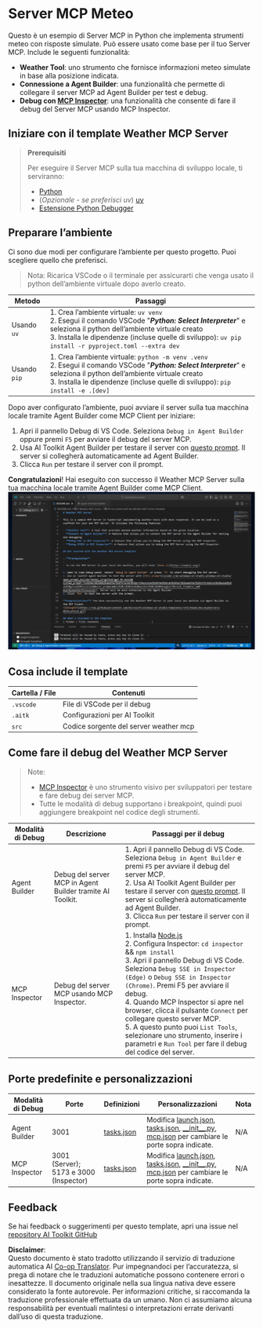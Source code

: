 <!--
CO_OP_TRANSLATOR_METADATA:
{
  "original_hash": "999c5e7623c1e2d5e5a07c2feb39eb67",
  "translation_date": "2025-06-10T06:29:18+00:00",
  "source_file": "10-StreamliningAIWorkflowsBuildingAnMCPServerWithAIToolkit/lab3/code/weather_mcp/README.md",
  "language_code": "it"
}
-->
# Server MCP Meteo

Questo è un esempio di Server MCP in Python che implementa strumenti meteo con risposte simulate. Può essere usato come base per il tuo Server MCP. Include le seguenti funzionalità:

- **Weather Tool**: uno strumento che fornisce informazioni meteo simulate in base alla posizione indicata.
- **Connessione a Agent Builder**: una funzionalità che permette di collegare il server MCP ad Agent Builder per test e debug.
- **Debug con [MCP Inspector](https://github.com/modelcontextprotocol/inspector)**: una funzionalità che consente di fare il debug del Server MCP usando MCP Inspector.

## Iniziare con il template Weather MCP Server

> **Prerequisiti**
>
> Per eseguire il Server MCP sulla tua macchina di sviluppo locale, ti serviranno:
>
> - [Python](https://www.python.org/)
> - (*Opzionale - se preferisci uv*) [uv](https://github.com/astral-sh/uv)
> - [Estensione Python Debugger](https://marketplace.visualstudio.com/items?itemName=ms-python.debugpy)

## Preparare l’ambiente

Ci sono due modi per configurare l’ambiente per questo progetto. Puoi scegliere quello che preferisci.

> Nota: Ricarica VSCode o il terminale per assicurarti che venga usato il python dell’ambiente virtuale dopo averlo creato.

| Metodo | Passaggi |
| -------- | ----- |
| Usando `uv` | 1. Crea l’ambiente virtuale: `uv venv` <br>2. Esegui il comando VSCode "***Python: Select Interpreter***" e seleziona il python dell’ambiente virtuale creato <br>3. Installa le dipendenze (incluse quelle di sviluppo): `uv pip install -r pyproject.toml --extra dev` |
| Usando `pip` | 1. Crea l’ambiente virtuale: `python -m venv .venv` <br>2. Esegui il comando VSCode "***Python: Select Interpreter***" e seleziona il python dell’ambiente virtuale creato<br>3. Installa le dipendenze (incluse quelle di sviluppo): `pip install -e .[dev]` |

Dopo aver configurato l’ambiente, puoi avviare il server sulla tua macchina locale tramite Agent Builder come MCP Client per iniziare:
1. Apri il pannello Debug di VS Code. Seleziona `Debug in Agent Builder` oppure premi `F5` per avviare il debug del server MCP.
2. Usa AI Toolkit Agent Builder per testare il server con [questo prompt](../../../../../../../../../../../open_prompt_builder). Il server si collegherà automaticamente ad Agent Builder.
3. Clicca `Run` per testare il server con il prompt.

**Congratulazioni**! Hai eseguito con successo il Weather MCP Server sulla tua macchina locale tramite Agent Builder come MCP Client.
![DebugMCP](https://raw.githubusercontent.com/microsoft/windows-ai-studio-templates/refs/heads/dev/mcpServers/mcp_debug.gif)

## Cosa include il template

| Cartella / File | Contenuti                                  |
| ------------ | -------------------------------------------- |
| `.vscode`    | File di VSCode per il debug                   |
| `.aitk`      | Configurazioni per AI Toolkit                |
| `src`        | Codice sorgente del server weather mcp       |

## Come fare il debug del Weather MCP Server

> Note:
> - [MCP Inspector](https://github.com/modelcontextprotocol/inspector) è uno strumento visivo per sviluppatori per testare e fare debug dei server MCP.
> - Tutte le modalità di debug supportano i breakpoint, quindi puoi aggiungere breakpoint nel codice degli strumenti.

| Modalità di Debug | Descrizione | Passaggi per il debug |
| ---------- | ----------- | --------------- |
| Agent Builder | Debug del server MCP in Agent Builder tramite AI Toolkit. | 1. Apri il pannello Debug di VS Code. Seleziona `Debug in Agent Builder` e premi `F5` per avviare il debug del server MCP.<br>2. Usa AI Toolkit Agent Builder per testare il server con [questo prompt](../../../../../../../../../../../open_prompt_builder). Il server si collegherà automaticamente ad Agent Builder.<br>3. Clicca `Run` per testare il server con il prompt. |
| MCP Inspector | Debug del server MCP usando MCP Inspector. | 1. Installa [Node.js](https://nodejs.org/)<br> 2. Configura Inspector: `cd inspector` && `npm install` <br> 3. Apri il pannello Debug di VS Code. Seleziona `Debug SSE in Inspector (Edge)` o `Debug SSE in Inspector (Chrome)`. Premi F5 per avviare il debug.<br> 4. Quando MCP Inspector si apre nel browser, clicca il pulsante `Connect` per collegare questo server MCP.<br> 5. A questo punto puoi `List Tools`, selezionare uno strumento, inserire i parametri e `Run Tool` per fare il debug del codice del server.<br> |

## Porte predefinite e personalizzazioni

| Modalità di Debug | Porte | Definizioni | Personalizzazioni | Nota |
| ---------- | ----- | ------------ | -------------- |-------------- |
| Agent Builder | 3001 | [tasks.json](../../../../../../10-StreamliningAIWorkflowsBuildingAnMCPServerWithAIToolkit/lab3/code/weather_mcp/.vscode/tasks.json) | Modifica [launch.json](../../../../../../10-StreamliningAIWorkflowsBuildingAnMCPServerWithAIToolkit/lab3/code/weather_mcp/.vscode/launch.json), [tasks.json](../../../../../../10-StreamliningAIWorkflowsBuildingAnMCPServerWithAIToolkit/lab3/code/weather_mcp/.vscode/tasks.json), [\_\_init\_\_.py](../../../../../../10-StreamliningAIWorkflowsBuildingAnMCPServerWithAIToolkit/lab3/code/weather_mcp/src/__init__.py), [mcp.json](../../../../../../10-StreamliningAIWorkflowsBuildingAnMCPServerWithAIToolkit/lab3/code/weather_mcp/.aitk/mcp.json) per cambiare le porte sopra indicate. | N/A |
| MCP Inspector | 3001 (Server); 5173 e 3000 (Inspector) | [tasks.json](../../../../../../10-StreamliningAIWorkflowsBuildingAnMCPServerWithAIToolkit/lab3/code/weather_mcp/.vscode/tasks.json) | Modifica [launch.json](../../../../../../10-StreamliningAIWorkflowsBuildingAnMCPServerWithAIToolkit/lab3/code/weather_mcp/.vscode/launch.json), [tasks.json](../../../../../../10-StreamliningAIWorkflowsBuildingAnMCPServerWithAIToolkit/lab3/code/weather_mcp/.vscode/tasks.json), [\_\_init\_\_.py](../../../../../../10-StreamliningAIWorkflowsBuildingAnMCPServerWithAIToolkit/lab3/code/weather_mcp/src/__init__.py), [mcp.json](../../../../../../10-StreamliningAIWorkflowsBuildingAnMCPServerWithAIToolkit/lab3/code/weather_mcp/.aitk/mcp.json) per cambiare le porte sopra indicate. | N/A |

## Feedback

Se hai feedback o suggerimenti per questo template, apri una issue nel [repository AI Toolkit GitHub](https://github.com/microsoft/vscode-ai-toolkit/issues)

**Disclaimer**:  
Questo documento è stato tradotto utilizzando il servizio di traduzione automatica AI [Co-op Translator](https://github.com/Azure/co-op-translator). Pur impegnandoci per l’accuratezza, si prega di notare che le traduzioni automatiche possono contenere errori o inesattezze. Il documento originale nella sua lingua nativa deve essere considerato la fonte autorevole. Per informazioni critiche, si raccomanda la traduzione professionale effettuata da un umano. Non ci assumiamo alcuna responsabilità per eventuali malintesi o interpretazioni errate derivanti dall’uso di questa traduzione.